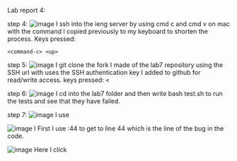 Lab report 4:

step 4:
![image](https://github.com/Malakelis/cse15l-lab-reports/assets/63074465/c3ae5684-69f8-4cfd-950b-17bdf529d35e)
I ssh into the ieng server by using cmd c and cmd v on mac with the command I copied previously to my keyboard to shorten the process.
Keys pressed: <command-c> <command-v>

```
<command-c> <up>
```

step 5:
![image](https://github.com/Malakelis/cse15l-lab-reports/assets/63074465/1b9203a6-cd87-42a8-bb98-16de45142c74)
I git clone the fork I made of the lab7 repository using the SSH url with uses the SSH authentication key I added to github for read/write access.
keys pressed: <

step 6:
![image](https://github.com/Malakelis/cse15l-lab-reports/assets/63074465/42bf21f9-30a5-4885-8a94-00ac8fa77844)
I cd into the lab7 folder and then write bash test.sh to run the tests and see that they have failed.

step 7:
![image](https://github.com/Malakelis/cse15l-lab-reports/assets/63074465/42927896-eb5b-4b05-b632-5908cfa038ff)
I use 


![image](https://github.com/Malakelis/cse15l-lab-reports/assets/63074465/a0a1d1f1-02c1-428b-b9ca-db7dcf95a855)
I 
First I use :44 to get to line 44 which is the line of the bug in the code.

![image](https://github.com/Malakelis/cse15l-lab-reports/assets/63074465/47dfbb0e-6c8e-4027-a7b6-8b1413c54c54)
Here I click





